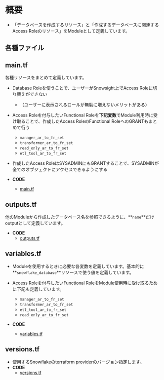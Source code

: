 # 概要

- 「データベースを作成するリソース」と「作成するデータベースに関連するAccess Roleのリソース」をModuleとして定義しています。

## 各種ファイル

## main.tf

各種リソースをまとめて定義しています。

- Database Roleを使うことで、ユーザーがSnowsight上でAccess Roleに切り替えができない
  - （ユーザーに表示されるロールが無駄に増えないメリットがある）
- Access Roleを付与したいFunctional Roleを**下記変数**でModule利用時に受け取ることで、作成したAccess RoleのFunctional RoleへのGRANTもまとめて行う
  - `manager_ar_to_fr_set`
  - `transformer_ar_to_fr_set`
  - `read_only_ar_to_fr_set`
  - `etl_tool_ar_to_fr_set`
- 作成したAccess RoleはSYSADMINにもGRANTすることで、SYSADMINが全てのオブジェクトにアクセスできるようにする

- **CODE**
  - [main.tf](../../../terraform/snowflake/modules/access_role_and_database/main.tf)

## **outputs.tf**

他のModuleから作成したデータベース名を参照できるように、**`name`**だけoutputとして定義しています。

- **CODE**
  - [outputs.tf](../../../terraform/snowflake/modules/access_role_and_database/outputs.tf)

## **variables.tf**

- Moduleを使用するときに必要な各変数を定義しています。基本的に**`snowflake_database`**リソースで使う値を定義しています。
- Access Roleを付与したいFunctional RoleをModule使用時に受け取るために下記も定義しています。
  - `manager_ar_to_fr_set`
  - `transformer_ar_to_fr_set`
  - `etl_tool_ar_to_fr_set`
  - `read_only_ar_to_fr_set`

- **CODE**
  - [variables.tf](../../../terraform/snowflake/modules/access_role_and_database/variables.tf)

## **versions.tf**

- 使用するSnowflakeのterraform providerのバージョン指定します。
- **CODE**
  - [versions.tf](../../../terraform/snowflake/modules/access_role_and_database/versions.tf)
